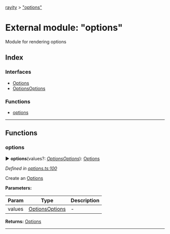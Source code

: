 [rayity](../README.md) > ["options"](../modules/_options_.md)



# External module: "options"


Module for rendering options

## Index

### Interfaces

* [Options](../interfaces/_options_.options.md)
* [OptionsOptions](../interfaces/_options_.optionsoptions.md)


### Functions

* [options](_options_.md#options-1)



---
## Functions
<a id="options-1"></a>

###  options

► **options**(values?: *[OptionsOptions](../interfaces/_options_.optionsoptions.md)*): [Options](../interfaces/_options_.options.md)




*Defined in [options.ts:100](https://github.com/gribbet/rayity/blob/afedd20/src/options.ts#L100)*



Create an [Options](../interfaces/_options_.options.md)


**Parameters:**

| Param | Type | Description |
| ------ | ------ | ------ |
| values | [OptionsOptions](../interfaces/_options_.optionsoptions.md)   |  - |





**Returns:** [Options](../interfaces/_options_.options.md)





___


